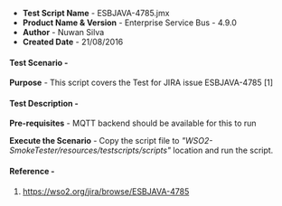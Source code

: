 - **Test Script Name** - ESBJAVA-4785.jmx
- **Product Name & Version** - Enterprise Service Bus - 4.9.0
- **Author** - Nuwan Silva
- **Created Date** - 21/08/2016

#### **Test Scenario** -
 **Purpose** - This script covers the Test for JIRA issue ESBJAVA-4785 [1]


#### **Test Description** -
 **Pre-requisites** - MQTT backend should be available for this to run

 **Execute the Scenario** -  Copy the script file to _"WSO2-SmokeTester/resources/testscripts/scripts"_ location and run the script.


#### **Reference** -
1) https://wso2.org/jira/browse/ESBJAVA-4785
